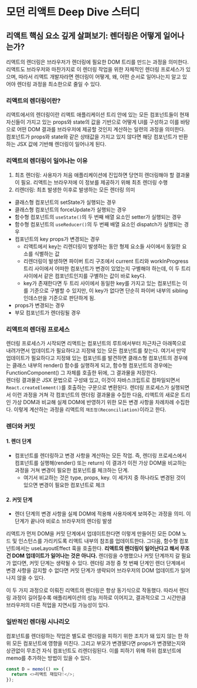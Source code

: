 # 모던 리액트 Deep Dive 스터디

## 리액트 핵심 요소 깊게 살펴보기: 렌더링은 어떻게 일어나는가?

리액트의 렌더링은 브라우저가 렌더링에 필요한 DOM 트리를 만드는 과정을 의미한다. 리액트도 브라우저와 마찬가지로 이 렌더링 작업을 위한 자체적인 렌더링 프로세스가 있으며, 따라서 리액트 개발자라면 렌더링이 어떻게, 왜, 어떤 순서로 일어나는지 알고 있어야 렌더링 과정을 최소한으로 줄일 수 있다.

### 리액트의 렌더링이란?

리액트에서의 렌더링이란 리액트 애플리케이션 트리 안에 있는 모든 컴포넌트들이 현재 자신들이 가지고 있는 props와 state의 값을 기반으로 어떻게 UI를 구성하고 이를 바탕으로 어떤 DOM 결과를 브라우저에 제공할 것인지 계산하는 일련의 과정을 의미한다. 컴포넌트가 props와 state와 같은 상태값을 가지고 있지 않다면 해당 컴포넌트가 반환하는 JSX 값에 기반해 렌더링이 일어나게 된다.

### 리액트의 렌더링이 일어나는 이유

1. 최초 렌더링: 사용자가 처음 애플리케이션에 진입하면 당연히 렌더링해야 할 결과물이 필요. 리액트는 브라우저에 이 정보를 제공하기 위해 최초 렌더링 수행
2. 리렌더링: 최초 발생한 이후로 발생하는 모든 렌더링 의미

- 클래스형 컴포넌트의 setState가 실행되는 경우
- 클래스형 컴포넌트의 forceUpdate가 실행되는 경우
- 함수형 컴포넌트의 `useState()`의 두 번째 배열 요소인 setter가 실행되는 경우
- 함수형 컴포넌트의 `useReducer()`의 두 번째 배열 요소인 dispatch가 실행되는 경우
- 컴포넌트의 key props가 변경되는 경우
  - 리액트에서 key는 리렌더링이 발생하는 동안 형제 요소들 사이에서 동일한 요소를 식별하는 값
  - 리렌더링이 발생하면 파이버 트리 구조에서 current 트리와 workInProgress 트리 사이에서 어떠한 컴포넌트가 변경이 있었는지 구별해야 하는데, 이 두 트리 사이에서 같은 컴포넌트인지를 구별하는 값이 바로 key다.
  - key가 존재한다면 두 트리 사이에서 동일한 key를 가지고 있는 컴포넌트는 이를 기준으로 구별할 수 있지만, 이 key가 없다면 단순히 파이버 내부의 sibling 인데스만을 기준으로 판단하게 됨.
- props가 변경되는 경우
- 부모 컴포넌트가 렌더링될 경우

### 리액트의 렌더링 프로세스

렌더링 프로세스가 시작되면 리액트는 컴포넌트의 루트에서부터 차근차근 아래쪽으로 내려가면서 업데이트가 필요하다고 지정돼 있는 모든 컴포넌트를 찾는다. 여기서 만약 업데이트가 필요하다고 지정돼 있는 컴포넌트를 발견하면 클래스형 컴포넌트의 경우에는 클래스 내부의 render() 함수를 실행하게 되고, 함수형 컴포넌트의 경우에는 FunctionComponent() 그 자체를 호출한 뒤에, 그 결과물을 저장한다. <br/>
렌더링 결과물은 JSX 문법으로 구성돼 있고, 이것이 자바스크립트로 컴파일되면서 `React.createElement()`를 호출하는 구문으로 변환된다.
렌더링 프로세스가 실행되면서 이런 과정을 거쳐 각 컴포넌트의 렌더링 결과물을 수집한 다음, 리액트의 새로운 트리인 가상 DOM과 비교해 실제 DOM에 반영하기 위한 모든 변경 사항을 차례차례 수집한다. 이렇게 계산하는 과정을 리액트의 `재조정(Reconciliation)`이라고 한다.

### 렌더와 커밋

#### 1. 렌더 단계

- 컴포넌트를 렌더링하고 변경 사항을 계산하는 모든 작업. 즉, 렌더링 프로세스에서 컴포넌트를 실행해(render() 또는 return) 이 결과가 이전 가상 DOM을 비교하는 과정을 거쳐 변경이 필요한 컴포넌트를 체크하는 단계.
  - 여기서 비교하는 것은 type, props, key. 이 세가지 중 하나라도 변경된 것이 있으면 변경이 필요한 컴포넌트로 체크

#### 2. 커밋 단계

- 렌더 단계의 변경 사항을 실제 DOM에 적용해 사용자에게 보여주는 과정을 의미. 이 단계가 끝나야 비로소 브라우저의 렌더링 발생

리액트가 먼저 DOM을 커밋 단계에서 업데이트한다면 이렇게 만들어진 모든 DOM 노드 및 인스턴스를 가리키도록 리액트 내부의 참조를 업데이트한다. 그다음, 함수형 컴포넌트에서는 useLayoutEffect 훅을 호출한다.
**리액트의 렌더링이 일어난다고 해서 무조건 DOM 업데이트가 일어나는 것은 아니다.** 렌더링을 수행했으나 커밋 단계까지 갈 필요가 없다면, 커밋 단계는 생략될 수 있다. 렌더링 과정 중 첫 번째 단계인 렌더 단계에서 변경 사항을 감지할 수 없다면 커밋 단계가 생략되어 브라우저의 DOM 업데이트가 일어나지 않을 수 있다. <br/>

이 두 가지 과정으로 이뤄진 리액트의 렌더링은 항상 동기식으로 작동했다. 따라서 렌더링 과정이 길어질수록 애플리케이션의 성능 저하로 이어지고, 결과적으로 그 시간만큼 브라우저의 다른 적업을 지연시킬 가능성이 있다.

### 일반적인 렌더링 시나리오

컴포넌트를 렌더링하는 작업은 별도로 렌더링을 피하기 위한 조치가 돼 있지 않는 한 하위 모든 컴포넌트에 영향을 미친다. 그리고 부모가 변경됐다면 props가 변경됐는지와 상관없이 무조건 자식 컴포넌트도 리렌더링된다. 이를 피하기 위해 하위 컴포넌트에 memo를 추가하는 방법이 있을 수 있다.

```ts
const D = memo(() => {
  return <>리액트 재밌다!</>;
});
```
